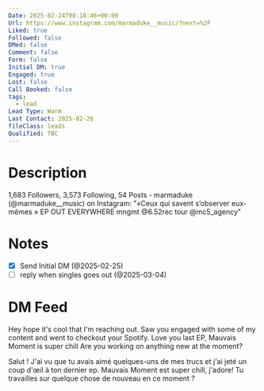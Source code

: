```yaml
---
Date: 2025-02-24T08:18:46+00:00
Url: https://www.instagram.com/marmaduke__music/?next=%2F
Liked: true
Followed: false
DMed: false
Comment: false
Form: false
Initial DM: true
Engaged: true
Lost: false
Call Booked: false
tags:
  - lead
Lead Type: Warm
Last Contact: 2025-02-26
fileClass: leads
Qualified: TBC
---
```

# Description
1,683 Followers, 3,573 Following, 54 Posts - marmaduke (@marmaduke__music) on Instagram: "«Ceux qui savent s’observer eux-mêmes » EP
OUT EVERYWHERE
mngmt @6.52rec
tour @mc5_agency"
# Notes
- [x] Send Initial DM (@2025-02-25)
- [ ] reply when singles goes out (@2025-03-04)
# DM Feed
Hey hope it's cool that I'm reaching out. Saw you engaged with some of my content and went to checkout your Spotify. Love you last EP, Mauvais Moment is super chill Are you working on anything new at the moment?

Salut ! J'ai vu que tu avais aimé quelques-uns de mes trucs et j'ai jeté un coup d'œil à ton dernier ep. Mauvais Moment est super chill, j'adore! Tu travailles sur quelque chose de nouveau en ce moment ?